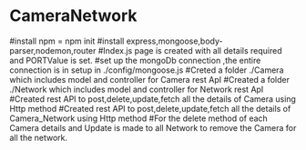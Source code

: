 # CameraNetwork
#install npm = npm init
#install express,mongoose,body-parser,nodemon,router
#Index.js page is created with all details required and PORTValue is set.
#set up the mongoDb connection ,the entire connection is in setup in ./config/mongoose.js
#Creted a folder ./Camera which includes model and controller for Camera rest ApI
#Created a folder ./Network which includes model and controller for Network rest ApI
#Created rest API to post,delete,update,fetch all the details of Camera using Http method 
#Created rest API to post,delete,update,fetch all the details of Camera_Network using Http method 
#For the delete method of each Camera details and Update is made to all Network to remove the Camera for 
all the network.
